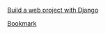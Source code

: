 [Build a web project with Django](https://www.youtube.com/watch?v=gAI218HSK8s&list=PLx-q4INfd95G-wrEjKDAcTB1K-8n1sIiz)

[Bookmark](https://youtu.be/WNvZ_d5VDKQ?list=PLx-q4INfd95G-wrEjKDAcTB1K-8n1sIiz&t=806)
